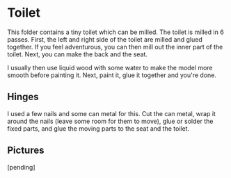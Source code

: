 # Toilet

This folder contains a tiny toilet which can be milled. The toilet is milled in 6 passes. First, the left and right side of the toilet 
are milled and glued together. If you feel adventurous, you can then mill out the inner part of the toilet. Next, you can make the back 
and the seat. 

I usually then use liquid wood with some water to make the model more smooth before painting it. Next, paint it, glue it together and 
you're done.

## Hinges

I used a few nails and some can metal for this. Cut the can metal, wrap it around the nails (leave some room for them to move), glue or 
solder the fixed parts, and glue the moving parts to the seat and the toilet.

## Pictures

[pending]